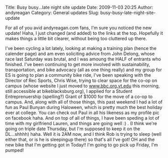 Title: Busy busy...late night site update
Date: 2009-11-03 20:25
Author: andyreagan
Category: General updates
Slug: busy-busy-late-night-site-update

For all of you avid andyreagan.com fans, I'm sure you noticed the new
update! Haha, I just changed (and added) to the links at the top.
Hopefully it makes things a little bit clearer, without being too
cluttered up there.

I've been cycling a lot lately, looking at making a training plan (hence
the calender page) and am even soliciting advice from John Delong, whose
race last Saturday was brutal, and I was amoung the HALF of entrants who
finished. I've been continuing to get more involved with sustainability,
transportation, and bike advocacy (all as one thing really) and my group
for ES is going to plan a community bike ride, I've been speaking with
the Director of Rec Sports, Chris Wise, trying to clear space for the
co-op on campus (whose website I just moved to www.bbc.org.vt.edu this
morning, still accessible at bikeblacksburg.org), I applied for a
Student Entreprenuership (spelling?) Grant of \$1000 for the move of a
co-op to campus. And, along with all of those things, this past weekend
I had a lot of fun as Paul Bunyan during Haloween, which is pretty much
the best holiday ever at college. You can check out Paul in all his
likeness as my profile pic on facebook haha. And on top of all of
things, I have been speding a lot of time with my girlfriend Lauren, and
things are going well :) . (I think we're going on triple date Thursday,
but I'm supposed to keep it on the DL...shhhh) haha. Well it is 2AM now,
and I think Rob is trying to sleep (well either that, or is he is
sleepingup there) so that's all I've got! OH and the new bike that I'm
getting got in Today!! I'm going to go pick up Friday, I'm pumped!

